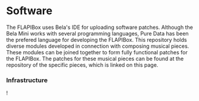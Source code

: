 # Software
The FLAPIBox uses Bela's IDE for uploading software patches. Although the Bela Mini works with several programming languages, Pure Data has been the prefered language for developing the FLAPIBox. This repository holds diverse modules developed in connection with composing musical pieces. These modules can be joined together to form fully functional patches for the FLAPIBox. The patches for these musical pieces can be found at the repository of the specific pieces, which is linked on this page.

### Infrastructure
!

